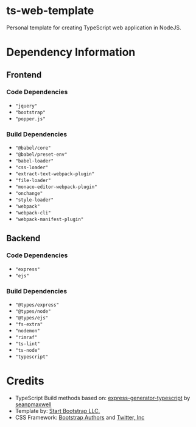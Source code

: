 # ts-web-template
Personal template for creating TypeScript web application in NodeJS.

# Dependency Information

## Frontend
### Code Dependencies
- `"jquery"`
- `"bootstrap"`
- `"popper.js"`

### Build Dependencies
- `"@babel/core"`
- `"@babel/preset-env"`
- `"babel-loader"`
- `"css-loader"`
- `"extract-text-webpack-plugin"`
- `"file-loader"`
- `"monaco-editor-webpack-plugin"`
- `"onchange"`
- `"style-loader"`
- `"webpack"`
- `"webpack-cli"`
- `"webpack-manifest-plugin"`

## Backend
### Code Dependencies
- `"express"`
- `"ejs"`

### Build Dependencies
- `"@types/express"`
- `"@types/node"`
- `"@types/ejs"`
- `"fs-extra"`
- `"nodemon"`
- `"rimraf"`
- `"ts-lint"`
- `"ts-node"`
- `"typescript"`

# Credits
- TypeScript Build methods based on: [express-generator-typescript](https://github.com/seanpmaxwell/express-generator-typescript) by [seanpmaxwell](https://github.com/seanpmaxwell)
- Template by: [Start Bootstrap LLC.](https://startbootstrap.com)
- CSS Framework: [Bootstrap Authors](https://github.com/twbs/bootstrap/graphs/contributors) and [Twitter, Inc](https://twitter.com/)